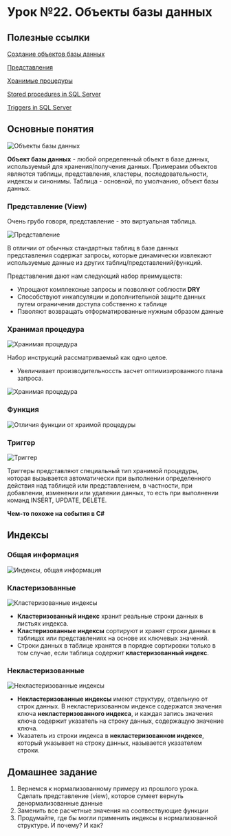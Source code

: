 # Урок №22. Объекты базы данных

## Полезные ссылки

[Создание объектов базы данных](https://docs.microsoft.com/en-us/sql/t-sql/lesson-1-creating-database-objects?view=sql-server-2017)

[Представления](https://docs.microsoft.com/en-us/sql/relational-databases/views/views?view=sql-server-2017)

[Хранимые процедуры](https://www.mssqltips.com/sqlservertutorial/160/sql-server-stored-procedure-tutorial/)

[Stored procedures in SQL Server](https://www.w3schools.com/sql/sql_stored_procedures.asp)

[Triggers in SQL Server](https://www.mssqltips.com/sqlservertutorial/2911/create-sql-server-trigger/)


## Основные понятия

![Объекты базы данных](/Module-5/images/database-objects.png)

**Объект базы данных** - любой определенный объект в базе данных, используемый для хранения/получения данных.
Примерами объектов являются таблицы, представления, кластеры, последовательности, индексы и синонимы.
Таблица - основной, по умолчанию, объект базы данных.


### Представление (View)

Очень грубо говоря, представление - это виртуальная таблица.

![Представление](/Module-5/images/view.png)

В отличии от обычных стандартных таблиц в базе данных представления содержат запросы, которые динамически извлекают используемые данные из других таблиц/представлений/функций.

Представления дают нам следующий набор преимуществ:

- Упрощают комплексные запросы и позволяют соблюсти **DRY**
- Способствуют инкапсуляции и дополнительной защите данных путем ограничения доступа собственно к таблице
- Пзволяют возвращать отформатированные нужным образом данные 

### Хранимая процедура

![Хранимая процедура](/Module-5/images/stored-procedure-main.png)

Набор инструкций рассматриваемый как одно целое. 

- Увеличивает производительноссть засчет оптимизированного плана запроса.

![Хранимая процедура](/Module-5/images/stored-procedure-syntax.png)

### Функция

![Отличия функции от храимой процедуры](/Module-5/images/functions-vs-sps.png)


### Триггер

![Триггер](/Module-5/images/triggers.png)

Триггеры представляют специальный тип хранимой процедуры, которая вызывается автоматически при выполнении определенного действия 
над таблицей или представлением, в частности, при добавлении, изменении или удалении данных, то есть при выполнении команд INSERT, UPDATE, DELETE.

**Чем-то похоже на события в C#**


## Индексы

### Общая информация

![Индексы, общая информация](/Module-5/images/indexes-general.png)

### Кластеризованные

![Кластеризованные индексы](/Module-5/images/clustered-indexes.png)

- **Кластеризованный индекс** хранит реальные строки данных в листьях индекса.
- **Кластеризованные индексы** сортируют и хранят строки данных в таблицах или представлениях на основе их ключевых значений.
- Строки данных в таблице хранятся в порядке сортировки только в том случае, если таблица содержит **кластеризованный индекс**.

### Некластеризованные

![Некластеризованные индексы](/Module-5/images/non-clustered-indexes.png)

- **Некластеризованные индексы** имеют структуру, отдельную от строк данных. В некластеризованном индексе содержатся значения ключа **некластеризованного индекса**, и каждая запись значения ключа содержит указатель на строку данных, содержащую значение ключа.
- Указатель из строки индекса в **некластеризованном индексе**, который указывает на строку данных, называется указателем строки.

## Домашнее задание

1. Вернемся к нормализованному примеру из прошлого урока. Сделать представление (view), которое сумеет вернуть денормализованные данные
2. Заменить все расчетные значения на соотвествующие функции
3. Продумайте, где бы могли применить индексы в нормализованной структуре. И почему? И как?

